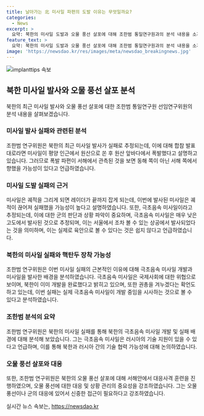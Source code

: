 ```yaml
---
title: 날아가는 北 미사일 파편의 도발 이유는 무엇일까요?
categories:
  - News
excerpt: >
  요약: 북한의 미사일 도발과 오물 풍선 살포에 대해 조한범 통일연구원과의 분석 내용을 소개합니다. 미사일 도발 실패 추정, 극초음속 미사일의 개발, 미사일 도발의 의도, 오물풍선의 인명위협 등을 조언하며, 러시아의 기술 지원 우려와 관련해 의견을 제시합니다. 또한, 오물풍선에 대한 대응과 안전 관리에 대한 유의사항을 다룹니다. YTN에서 해당 내용을 확인할 수 있습니다.
feature_text: >
  요약: 북한의 미사일 도발과 오물 풍선 살포에 대해 조한범 통일연구원과의 분석 내용을 소개합니다. 미사일 도발 실패 추정, 극초음속 미사일의 개발, 미사일 도발의 의도, 오물풍선의 인명위협 등을 조언하며, 러시아의 기술 지원 우려와 관련해 의견을 제시합니다. 또한, 오물풍선에 대한 대응과 안전 관리에 대한 유의사항을 다룹니다. YTN에서 해당 내용을 확인할 수 있습니다.
image: 'https://newsdao.kr/res/images/meta/newsdao_breakingnews.jpg'
---
```


<p><img src="https://newsdao.kr/res/images/meta/newsdao_breakingnews.jpg" alt="implanttips 속보" /></p>

<h2 data-ke-size="size26">북한 미사일 발사와 오물 풍선 살포 분석</h2>

<p>북한의 최근 미사일 발사와 오물 풍선 살포에 대한 조한범 통일연구원 선임연구위원의 분석 내용을 살펴보겠습니다.</p>

<h3 data-ke-size="size22">미사일 발사 실패와 관련된 분석</h3>

<p data-ke-size="size16">조한범 연구위원은 북한의 최근 미사일 발사가 실패로 추정되는데, 이에 대해 합참 발표대로라면 미사일이 평양 인근에서 원산으로 쏜 후 원산 앞바다에서 폭발했다고 설명하고 있습니다. 그러므로 폭발 파편이 서해에서 관측된 것을 보면 동해 쪽이 아닌 서해 쪽에서향했을 가능성이 있다고 언급하였습니다.</p>

<h3 data-ke-size="size22">미사일 도발 실패의 근거</h3>

<p data-ke-size="size16">미사일은 궤적을 그리게 되면 레이더가 끝까지 잡게 되는데, 이번에 발사된 미사일은 궤적이 끊어져 실패했을 가능성이 높다고 설명하였습니다. 또한, 극초음속 미사일이라고 추정되는데, 이에 대한 군의 판단과 상황 파악이 중요하며, 극초음속 미사일은 매우 낮은 고도에서 발사된 것으로 추정되며, 이는 서울에서 조차 볼 수 있는 상공에서 발사되었다는 것을 의미하며, 이는 실제로 육안으로 볼 수 있다는 것은 쉽지 않다고 언급하였습니다.</p>

<h3 data-ke-size="size22">북한의 미사일 실패와 핵탄두 장착 가능성</h3>

<p data-ke-size="size16">조한범 연구위원은 이번 미사일 실패의 근본적인 이유에 대해 극초음속 미사일 개발과 미사일을 발사한 배경을 분석하였습니다. 극초음속 미사일은 국제사회에 대한 위협으로 보이며, 북한이 이미 개발을 완료했다고 밝히고 있으며, 또한 권총을 겨누겠다는 확언도 하고 있는데, 이번 실패는 실제 극초음속 미사일이 개발 중임을 시사하는 것으로 볼 수 있다고 분석하였습니다.</p>

<h3 data-ke-size="size22">조한범 분석의 요약</h3>

<p data-ke-size="size16">조한범 연구위원은 북한의 미사일 실패를 통해 북한의 극초음속 미사일 개발 및 실패 배경에 대해 분석해 보았습니다. 그는 극초음속 미사일은 러시아의 기술 지원이 있을 수 있다고 언급하며, 이를 통해 북한과 러시아 간의 기술 협력 가능성에 대해 논의하였습니다.</p>

<h3 data-ke-size="size22">오물 풍선 살포와 대응</h3>

<p data-ke-size="size16">또한, 조한범 연구위원은 북한의 오물 풍선 살포에 대해 서해안에서 대응사격 훈련을 진행하였으며, 오물 풍선에 대한 대응 및 상황 관리의 중요성을 강조하였습니다. 그는 오물 풍선이나 군의 대응에 있어서 신중한 접근이 필요하다고 강조하였습니다. </p>
실시간 뉴스 속보는, <a href="https://newsdao.kr" rel="dofollow">https://newsdao.kr</a>


